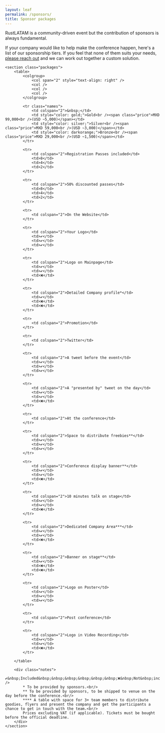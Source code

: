 ```yaml
---
layout: leaf
permalink: /sponsors/
title: Sponsor packages
---
```


RustLATAM is a community-driven event but the contribution of sponsors is always fundamental.

If your company would like to help make the conference happen, here's a list of our sponsorship tiers. If you feel that none of them suits your needs, <a href="mailto:sponsors@rustlatam.org">please reach out</a> and we can work out together a custom solution.

<div class="sponsors">

    <section class="packages">
        <table>
            <colgroup>
                <col span="2" style="text-align: right" />
                <col />
                <col />
                <col />
            </colgroup>

            <tr class="names">
                <td colspan="2">&nbsp;</td>
                <td style="color: gold;">Gold<br /><span class="price">MXD 99,000<br />(USD ~5,000)</span></td>
                <td style="color: silver;">Silver<br /><span class="price">MXD 59,000<br />(USD ~3,000)</span></td>
                <td style="color: darkorange;">Bronze<br /><span class="price">MXD 29,000<br />(USD ~1,500)</span></td>
            </tr>

            <tr>
                <td colspan="2">Registration Passes included</td>
                <td>8</td>
                <td>4</td>
                <td>2</td>
            </tr>

            <tr>
                <td colspan="2">50% discounted passes</td>
                <td>8</td>
                <td>4</td>
                <td>2</td>
            </tr>

            <tr>
                <td colspan="2">On the Website</td>
            </tr>

            <tr>
                <td colspan="2">Your Logo</td>
                <td>✔</td>
                <td>✔</td>
                <td>✔</td>
            </tr>

            <tr>
                <td colspan="2">Logo on Mainpage</td>
                <td>✔</td>
                <td>✔</td>
                <td>❌</td>
            </tr>

            <tr>
                <td colspan="2">Detailed Company profile*</td>
                <td>✔</td>
                <td>❌</td>
                <td>❌</td>
            </tr>

            <tr>
                <td colspan="2">Promotion</td>
            </tr>

            <tr>
                <td colspan="2">Twitter</td>
            </tr>

            <tr>
                <td colspan="2">A tweet before the event</td>
                <td>✔</td>
                <td>✔</td>
                <td>✔</td>
            </tr>

            <tr>
                <td colspan="2">A "presented by" tweet on the day</td>
                <td>✔</td>
                <td>✔</td>
                <td>❌</td>
            </tr>

            <tr>
                <td colspan="2">At the conference</td>
            </tr>

            <tr>
                <td colspan="2">Space to distribute freebies**</td>
                <td>✔</td>
                <td>✔</td>
                <td>✔</td>
            </tr>

            <tr>
                <td colspan="2">Conference display banner**</td>
                <td>✔</td>
                <td>✔</td>
                <td>❌</td>
            </tr>

            <tr>
                <td colspan="2">10 minutes talk on stage</td>
                <td>✔</td>
                <td>✔</td>
                <td>❌</td>
            </tr>

            <tr>
                <td colspan="2">Dedicated Company Area***</td>
                <td>✔</td>
                <td>✔</td>
                <td>❌</td>
            </tr>

            <tr>
                <td colspan="2">Banner on stage**</td>
                <td>✔</td>
                <td>❌</td>
                <td>❌</td>
            </tr>

            <tr>
                <td colspan="2">Logo on Poster</td>
                <td>✔</td>
                <td>✔</td>
                <td>✔</td>
            </tr>

            <tr>
                <td colspan="2">Post conference</td>
            </tr>

            <tr>
                <td colspan="2">Logo in Video Recording</td>
                <td>✔</td>
                <td>✔</td>
                <td>❌</td>
            </tr>

        </table>

        <div class="notes">
            ✔&nbsp;Included&nbsp;&nbsp;&nbsp;&nbsp;&nbsp;&nbsp;❌&nbsp;Not&nbsp;included<br />
            * To be provided by sponsors.<br/>
            ** To be provided by sponsors, to be shipped to venue on the day before the conference.<br/>
            **** A table with space for 3+ team members to distribute goodies, flyers and present the company and get the participants a chance to get in touch with the team.<br/>
            Prices excluding VAT (if applicable). Tickets must be bought before the official deadline.
        </div>
    </section>
</div>
